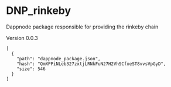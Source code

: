 # DNP_rinkeby
Dappnode package responsible for providing the rinkeby chain

Version 0.0.3
```
[
  {
    "path": "dappnode_package.json",
    "hash": "QmXPPiNLeb327zxtjLRNkFuN27H2VhSCfxeST8vvsVpGyD",
    "size": 546
  }
]
```
